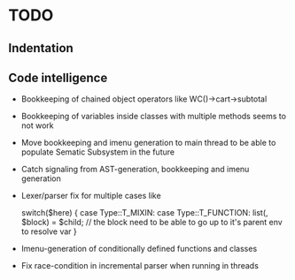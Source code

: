 # TODO

## Indentation

## Code intelligence

* Bookkeeping of chained object operators like WC()->cart->subtotal
* Bookkeeping of variables inside classes with multiple methods seems to not work
* Move bookkeeping and imenu generation to main thread to be able to populate Sematic Subsystem in the future
* Catch signaling from AST-generation, bookkeeping and imenu generation
* Lexer/parser fix for multiple cases like

    switch($here) {
            case Type::T_MIXIN:
            case Type::T_FUNCTION:
                list(, $block) = $child;
                // the block need to be able to go up to it's parent env to resolve var
    }

* Imenu-generation of conditionally defined functions and classes
* Fix race-condition in incremental parser when running in threads
